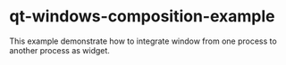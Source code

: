 # qt-windows-composition-example
This example demonstrate how to integrate window from one process to another process as widget.

